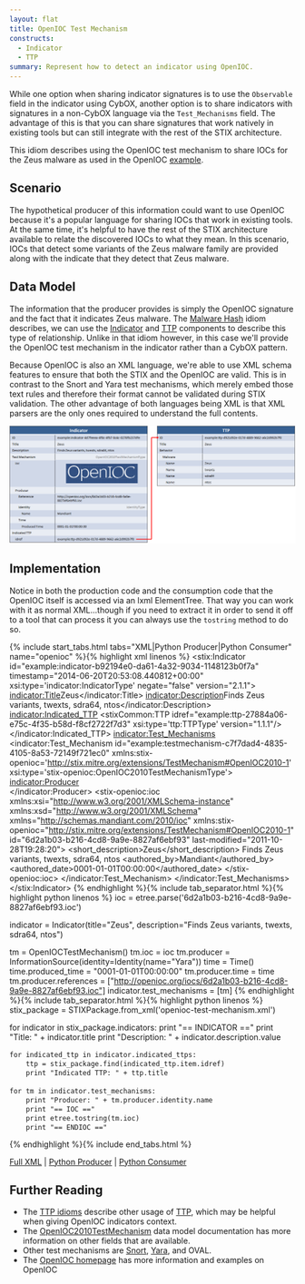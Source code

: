 ```yaml
---
layout: flat
title: OpenIOC Test Mechanism
constructs:
  - Indicator
  - TTP
summary: Represent how to detect an indicator using OpenIOC.
---
```


While one option when sharing indicator signatures is to use the `Observable` field in the indicator using CybOX, another option is to share indicators with signatures in a non-CybOX language via the `Test_Mechanisms` field. The advantage of this is that you can share signatures that work natively in existing tools but can still integrate with the rest of the STIX architecture.

This idiom describes using the OpenIOC test mechanism to share IOCs for the Zeus malware as used in the OpenIOC [example](http://openioc.org/iocs/6d2a1b03-b216-4cd8-9a9e-8827af6ebf93.ioc).

## Scenario

The hypothetical producer of this information could want to use OpenIOC because it's a popular language for sharing IOCs that work in existing tools. At the same time, it's helpful to have the rest of the STIX architecture available to relate the discovered IOCs to what they mean. In this scenario, IOCs that detect some variants of the Zeus malware family are provided along with the indicate that they detect that Zeus malware.

## Data Model

The information that the producer provides is simply the OpenIOC signature and the fact that it indicates Zeus malware. The [Malware Hash](../malware-hash/) idiom describes, we can use the [Indicator](/data-model/{{site.current_version}}/indicator/IndicatorType) and [TTP](/data-model/{{site.current_version}}/ttp/TTPType) components to describe this type of relationship. Unlike in that idiom however, in this case we'll provide the OpenIOC test mechanism in the indicator rather than a CybOX pattern.

Because OpenIOC is also an XML language, we're able to use XML schema features to ensure that both the STIX and the OpenIOC are valid. This is in contrast to the Snort and Yara test mechanisms, which merely embed those text rules and therefore their format cannot be validated during STIX validation. The other advantage of both languages being XML is that XML parsers are the only ones required to understand the full contents.

<img src="diagram.png" alt="OpenIOC Test Mechanism" />

## Implementation

Notice in both the production code and the consumption code that the OpenIOC itself is accessed via an lxml ElementTree. That way you can work with it as normal XML...though if you need to extract it in order to send it off to a tool that can process it you can always use the `tostring` method to do so.

{% include start_tabs.html tabs="XML|Python Producer|Python Consumer" name="openioc" %}{% highlight xml linenos %}
<stix:Indicator id="example:indicator-b92194e0-da61-4a32-9034-1148123b0f7a" timestamp="2014-06-20T20:53:08.440812+00:00" xsi:type='indicator:IndicatorType' negate="false" version="2.1.1">
    <indicator:Title>Zeus</indicator:Title>
    <indicator:Description>Finds Zeus variants, twexts, sdra64, ntos</indicator:Description>
    <indicator:Indicated_TTP>
        <stixCommon:TTP idref="example:ttp-27884a06-e75c-4f35-b58d-f8cf2722f7d3" xsi:type='ttp:TTPType' version="1.1.1"/>
    </indicator:Indicated_TTP>
    <indicator:Test_Mechanisms>
        <indicator:Test_Mechanism id="example:testmechanism-c7f7dad4-4835-4105-8a53-72149f721ec0" xmlns:stix-openioc='http://stix.mitre.org/extensions/TestMechanism#OpenIOC2010-1' xsi:type='stix-openioc:OpenIOC2010TestMechanismType'>
          <indicator:Producer>
            <!-- snip -->      
          </indicator:Producer>
          <stix-openioc:ioc xmlns:xsi="http://www.w3.org/2001/XMLSchema-instance" xmlns:xsd="http://www.w3.org/2001/XMLSchema" xmlns="http://schemas.mandiant.com/2010/ioc" xmlns:stix-openioc="http://stix.mitre.org/extensions/TestMechanism#OpenIOC2010-1" id="6d2a1b03-b216-4cd8-9a9e-8827af6ebf93" last-modified="2011-10-28T19:28:20">
              <short_description>Zeus</short_description>
              <description>Finds Zeus variants, twexts, sdra64, ntos</description>
              <keywords/>
              <authored_by>Mandiant</authored_by>
              <authored_date>0001-01-01T00:00:00</authored_date>
              <links/>
            <definition>
              <!-- snip - full IOC content would go here - snip -->
            </definition>
          </stix-openioc:ioc>
        </indicator:Test_Mechanism>
    </indicator:Test_Mechanisms>
</stix:Indicator>
{% endhighlight %}{% include tab_separator.html %}{% highlight python linenos %}
ioc = etree.parse('6d2a1b03-b216-4cd8-9a9e-8827af6ebf93.ioc')

indicator = Indicator(title="Zeus", description="Finds Zeus variants, twexts, sdra64, ntos")

tm = OpenIOCTestMechanism()
tm.ioc = ioc
tm.producer = InformationSource(identity=Identity(name="Yara"))
time = Time()
time.produced_time = "0001-01-01T00:00:00"
tm.producer.time = time
tm.producer.references = ["http://openioc.org/iocs/6d2a1b03-b216-4cd8-9a9e-8827af6ebf93.ioc"]
indicator.test_mechanisms = [tm]
{% endhighlight %}{% include tab_separator.html %}{% highlight python linenos %}
stix_package = STIXPackage.from_xml('openioc-test-mechanism.xml')

for indicator in stix_package.indicators:
    print "== INDICATOR =="
    print "Title: " + indicator.title
    print "Description: " + indicator.description.value

    for indicated_ttp in indicator.indicated_ttps:
        ttp = stix_package.find(indicated_ttp.item.idref) 
        print "Indicated TTP: " + ttp.title

    for tm in indicator.test_mechanisms:
        print "Producer: " + tm.producer.identity.name
        print "== IOC =="
        print etree.tostring(tm.ioc)
        print "== ENDIOC =="
{% endhighlight %}{% include end_tabs.html %}

[Full XML](openioc-test-mechanism.xml) | [Python Producer](openioc-test-mechanism-producer.py) | [Python Consumer](openioc-test-mechanism-consumer.py)

## Further Reading

* The [TTP idioms](../#ttp) describe other usage of [TTP](/data-model/{{site.current_version}}/ttp/TTPType), which may be helpful when giving OpenIOC indicators context.
* The [OpenIOC2010TestMechanism](/data-model/{{site.current_version}}/stix-openioc/OpenIOC2010TestMechanismType/) data model documentation has more information on other fields that are available.
* Other test mechanisms are [Snort](../snort-test-mechanism), [Yara](../yara-test-mechanism), and OVAL.
* The [OpenIOC homepage](http://openioc.org/) has more information and examples on OpenIOC
